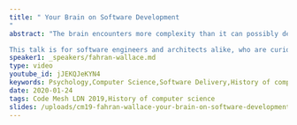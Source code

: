 ```yaml
---
title: " Your Brain on Software Development
"
abstract: "The brain encounters more complexity than it can possibly deal with in life, and it's evolved a rich set of heuristics to deal with the problem. Those heuristics are fantastically tuned for staying fed, not getting eaten by bears etc., but are they well-suited for designing software?

This talk is for software engineers and architects alike, who are curious about how they make decisions, and how they think. It's threaded together from stories, personal experiences and otherwise, of systems that ended up a very strange shape, or were killed altogether, not through bad coding, but through humans collectively optimising for the wrong thing."
speaker1: _speakers/fahran-wallace.md
type: video
youtube_id: jJEKQJeKYN4
keywords: Psychology,Computer Science,Software Delivery,History of computer science,Fahran Wallace,Code Mesh LDN
date: 2020-01-24
tags: Code Mesh LDN 2019,History of computer science
slides: /uploads/cm19-fahran-wallace-your-brain-on-software-development-compressed.pdf
---
```


